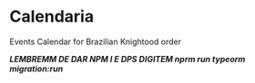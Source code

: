 # Calendaria
Events Calendar for Brazilian Knightood order

***LEMBREMM DE DAR NPM I E DPS DIGITEM nprm run typeorm migration:run***
